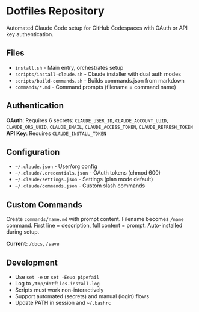 # Dotfiles Repository

Automated Claude Code setup for GitHub Codespaces with OAuth or API key authentication.

## Files
- `install.sh` - Main entry, orchestrates setup
- `scripts/install-claude.sh` - Claude installer with dual auth modes
- `scripts/build-commands.sh` - Builds commands.json from markdown
- `commands/*.md` - Command prompts (filename = command name)

## Authentication
**OAuth**: Requires 6 secrets: `CLAUDE_USER_ID`, `CLAUDE_ACCOUNT_UUID`, `CLAUDE_ORG_UUID`, `CLAUDE_EMAIL`, `CLAUDE_ACCESS_TOKEN`, `CLAUDE_REFRESH_TOKEN`
**API Key**: Requires `CLAUDE_INSTALL_TOKEN`

## Configuration
- `~/.claude.json` - User/org config
- `~/.claude/.credentials.json` - OAuth tokens (chmod 600)
- `~/.claude/settings.json` - Settings (plan mode default)
- `~/.claude/commands.json` - Custom slash commands

## Custom Commands
Create `commands/name.md` with prompt content. Filename becomes `/name` command. First line = description, full content = prompt. Auto-installed during setup.

**Current:** `/docs`, `/save`

## Development
- Use `set -e` or `set -Eeuo pipefail`
- Log to `/tmp/dotfiles-install.log`
- Scripts must work non-interactively
- Support automated (secrets) and manual (login) flows
- Update PATH in session and `~/.bashrc`
